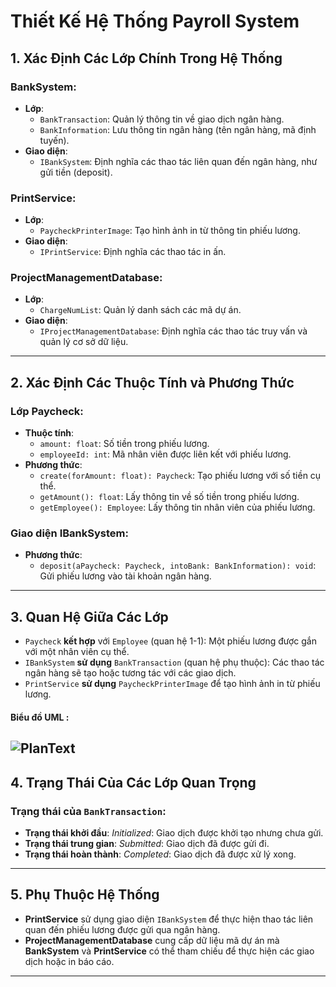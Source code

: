 # Thiết Kế Hệ Thống Payroll System

## 1. Xác Định Các Lớp Chính Trong Hệ Thống

### **BankSystem**:
- **Lớp**:
  - `BankTransaction`: Quản lý thông tin về giao dịch ngân hàng.
  - `BankInformation`: Lưu thông tin ngân hàng (tên ngân hàng, mã định tuyến).
- **Giao diện**:
  - `IBankSystem`: Định nghĩa các thao tác liên quan đến ngân hàng, như gửi tiền (deposit).

### **PrintService**:
- **Lớp**:
  - `PaycheckPrinterImage`: Tạo hình ảnh in từ thông tin phiếu lương.
- **Giao diện**:
  - `IPrintService`: Định nghĩa các thao tác in ấn.

### **ProjectManagementDatabase**:
- **Lớp**:
  - `ChargeNumList`: Quản lý danh sách các mã dự án.
- **Giao diện**:
  - `IProjectManagementDatabase`: Định nghĩa các thao tác truy vấn và quản lý cơ sở dữ liệu.

---

## 2. Xác Định Các Thuộc Tính và Phương Thức

### **Lớp Paycheck**:
- **Thuộc tính**:
  - `amount: float`: Số tiền trong phiếu lương.
  - `employeeId: int`: Mã nhân viên được liên kết với phiếu lương.
- **Phương thức**:
  - `create(forAmount: float): Paycheck`: Tạo phiếu lương với số tiền cụ thể.
  - `getAmount(): float`: Lấy thông tin về số tiền trong phiếu lương.
  - `getEmployee(): Employee`: Lấy thông tin nhân viên của phiếu lương.

### **Giao diện IBankSystem**:
- **Phương thức**:
  - `deposit(aPaycheck: Paycheck, intoBank: BankInformation): void`: Gửi phiếu lương vào tài khoản ngân hàng.

---

## 3. Quan Hệ Giữa Các Lớp

- `Paycheck` **kết hợp** với `Employee` (quan hệ 1-1): Một phiếu lương được gắn với một nhân viên cụ thể.
- `IBankSystem` **sử dụng** `BankTransaction` (quan hệ phụ thuộc): Các thao tác ngân hàng sẽ tạo hoặc tương tác với các giao dịch.
- `PrintService` **sử dụng** `PaycheckPrinterImage` để tạo hình ảnh in từ phiếu lương.

#### Biểu đồ UML :
![PlanText](https://www.planttext.com/plantuml/png/N94xRiCm44HxdcAXoYvKf6KHE85Jg34Cw0GRQgKGviSWLm64m2TBaIFb2W5bIX7TaVDsPWVax_VF8J867gqHoc2CSCP9VP2wm9S00AW1hHyTI-YDHvur01K8cNQz3ozRkfUhFGyEnFU9tRvC68ZVxDNuYIYXvInk8lTObBM7GqiIMWxQ3LcYFDDq4hIxHzSGlT9eMb9Zq3oTHljEuS68NHSena8jEZN7r6h9dD49xLmrMsv2h4zLry__VILKJvKGsZ657XL1yuhkqawHoPQM3KYk8rrzr9osUaYeJ3a7xRYbyAaLFUHiKKgQxvKuaElIn_u1003__mC0)
---

## 4. Trạng Thái Của Các Lớp Quan Trọng

### **Trạng thái của `BankTransaction`**:
- **Trạng thái khởi đầu**: *Initialized*: Giao dịch được khởi tạo nhưng chưa gửi.
- **Trạng thái trung gian**: *Submitted*: Giao dịch đã được gửi đi.
- **Trạng thái hoàn thành**: *Completed*: Giao dịch đã được xử lý xong.

---

## 5. Phụ Thuộc Hệ Thống

- **PrintService** sử dụng giao diện `IBankSystem` để thực hiện thao tác liên quan đến phiếu lương được gửi qua ngân hàng.
- **ProjectManagementDatabase** cung cấp dữ liệu mã dự án mà **BankSystem** và **PrintService** có thể tham chiếu để thực hiện các giao dịch hoặc in báo cáo.

---
